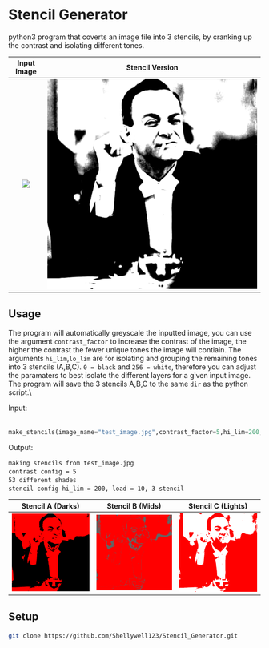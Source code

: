 # Stencil Generator
python3 program that coverts an image file into 3 stencils, by cranking up the contrast and isolating different tones.

Input Image            |  Stencil Version
:-------------------------:|:-------------------------:
![](https://github.com/Shellywell123/Stencil_Generator/blob/main/test_image.jpg)  |  ![](https://github.com/Shellywell123/Stencil_Generator/blob/main/combined_stencils.png)

## Usage
The program will automatically greyscale the inputted image, you can use the argument `contrast_factor` to increase the contrast of the image, the higher the contrast the fewer unique tones the image will contiain. The arguments `hi_lim`,`lo_lim` are for isolating and grouping the remaining tones into 3 stencils (A,B,C). `0 = black` and `256 = white`, therefore you can adjust the paramaters to best isolate the different layers for a given input image. The program will save the 3 stencils A,B,C to the same `dir` as the python script.\

Input:
```py

make_stencils(image_name="test_image.jpg",contrast_factor=5,hi_lim=200,lo_lim=10)
```
Output:
```bash
making stencils from test_image.jpg
contrast config = 5
53 different shades
stencil config hi_lim = 200, load = 10, 3 stencil
```

Stencil A (Darks)         |  Stencil B (Mids)   |  Stencil C (Lights)
:-------------------------:|:-------------------------:|:-------------------------:
![](https://github.com/Shellywell123/Stencil_Generator/blob/main/a_stencil_darks.png)  |  ![](https://github.com/Shellywell123/Stencil_Generator/blob/main/b_stencil_mids.png)|  ![](https://github.com/Shellywell123/Stencil_Generator/blob/main/c_stencil_lights.png)

## Setup

```bash
git clone https://github.com/Shellywell123/Stencil_Generator.git
```